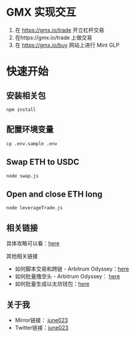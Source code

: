 # GMX 实现交互

1. 在 https://gmx.io/trade 开立杠杆交易
2. 在https://gmx.io/trade 上做交易 
3. 在 https://gmx.io/buy 网站上进行 Mint GLP

#  快速开始


## 安装相关包

```
npm install 
```

## 配置环境变量
 
```
cp .env.sample .env
```

## Swap ETH to USDC 

```
node swap.js
```

## Open and close ETH long

```
node leverageTrade.js
```


## 相关链接

具体攻略可以看：[here](https://mirror.xyz/june023.eth/_DtP6VeVgSNjWx89wV5mDp3zaPeD9tGg9VwDrQ0CBU8)

其他相关链接
- 如何脚本交易和跨链 - Arbitrum Odyssey：[here](https://mirror.xyz/june023.eth/1kZknEDkUmlkDIk3vWya7r5U4QZ0C7nGLdqDffOQ0Ss)
- 如何批量撸空头 - Arbitrum Odyssey： [here](https://mirror.xyz/june023.eth/RK8m0Vwy7lZZYa6vyylms4eazr1WnzOE8uBgHBcpoC8)
- 如何批量生成以太坊钱包：[here](https://mirror.xyz/june023.eth/UdcUu0L-xLzsFIbaR_amRMfxlWSLN0jUTgjlTsLjOrM)

## 关于我
- Mirror链接： [june023](https://mirror.xyz/june023.eth)
- Twitter链接：[june023](https://twitter.com/june023_eth)